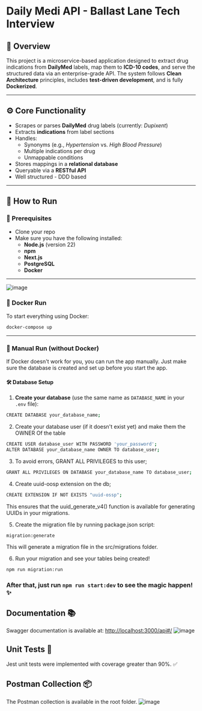 # Daily Medi API - Ballast Lane Tech Interview

## 📌 Overview

This project is a microservice-based application designed to extract drug indications from **DailyMed** labels, map them to **ICD-10 codes**, and serve the structured data via an enterprise-grade API. The system follows **Clean Architecture** principles, includes **test-driven development**, and is fully **Dockerized**.

---

## ⚙️ Core Functionality

- Scrapes or parses **DailyMed** drug labels (currently: *Dupixent*)
- Extracts **indications** from label sections
- Handles:
  - Synonyms (e.g., *Hypertension* vs. *High Blood Pressure*)
  - Multiple indications per drug
  - Unmappable conditions
- Stores mappings in a **relational database**
- Queryable via a **RESTful API**
- Well structured - DDD based

---

## 🏁 How to Run

### 🧩 Prerequisites

- Clone your repo
- Make sure you have the following installed:
  - **Node.js** (version 22)
  - **npm**
  - **Next.js**
  - **PostgreSQL**
  - **Docker**

---
![image](https://github.com/user-attachments/assets/1d673b9b-018c-4613-b3ed-5c91902e1e81)


### 🐳 Docker Run

To start everything using Docker:
```bash
docker-compose up
```
---

### 🔧 Manual Run (without Docker)

If Docker doesn't work for you, you can run the app manually. Just make sure the database is created and set up before you start the app.

#### 🛠️ Database Setup

1. **Create your database** (use the same name as `DATABASE_NAME` in your `.env` file):
```bash
CREATE DATABASE your_database_name;
```
2. Create your database user (if it doesn't exist yet) and make them the OWNER Of the table
```bash
CREATE USER database_user WITH PASSWORD 'your_password';
ALTER DATABASE your_database_name OWNER TO database_user;
```
3. To avoid errors, GRANT ALL PRIVILEGES to this user;
```bash
GRANT ALL PRIVILEGES ON DATABASE your_database_name TO database_user;
```
4. Create uuid-oosp extension on the db;
```bash
CREATE EXTENSION IF NOT EXISTS "uuid-ossp";
```
This ensures that the uuid_generate_v4() function is available for generating UUIDs in your migrations.

5. Create the migration file by running package.json script:
```bash
migration:generate
```
This will generate a migration file in the src/migrations folder.

6. Run your migration and see your tables being created!
```bash
npm run migration:run
```

### After that, just run `npm run start:dev` to see the magic happen! ✨

## Documentation 📚
Swagger documentation is available at: [http://localhost:3000/api#/](http://localhost:3000/api#/)
![image](https://github.com/user-attachments/assets/da9d0ffa-48ad-4351-983a-e26d6b3617b6)


## Unit Tests 🧪
Jest unit tests were implemented with coverage greater than 90%. ✅

## Postman Collection 📦
The Postman collection is available in the root folder.
![image](https://github.com/user-attachments/assets/2cdb2176-aba7-4459-9819-10597756f399)

